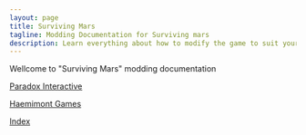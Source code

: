 ```yaml
---
layout: page
title: Surviving Mars
tagline: Modding Documentation for Surviving mars
description: Learn everything about how to modify the game to suit your preferences
---
```


Wellcome to "Surviving Mars" modding documentation

[Paradox Interactive](https://www.paradoxplaza.com/ )

[Haemimont Games](https://www.haemimontgames.com/ )

[Index](index.md.html)

